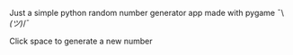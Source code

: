 Just a simple python random number generator app made with pygame ¯\\_(ツ)_/¯

Click space to generate a new number
